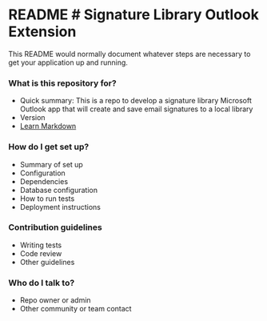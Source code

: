 # README # Signature Library Outlook Extension

This README would normally document whatever steps are necessary to get your application up and running.

### What is this repository for? ###

* Quick summary: This is a repo to develop a signature library Microsoft Outlook app that will create and save email signatures to a local library
* Version
* [Learn Markdown](https://bitbucket.org/tutorials/markdowndemo)

### How do I get set up? ###

* Summary of set up
* Configuration
* Dependencies
* Database configuration
* How to run tests
* Deployment instructions

### Contribution guidelines ###

* Writing tests
* Code review
* Other guidelines

### Who do I talk to? ###

* Repo owner or admin
* Other community or team contact